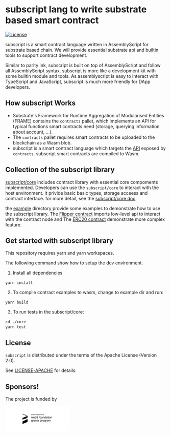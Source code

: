 # subscript lang to write substrate based smart contract

[![License](https://img.shields.io/badge/License-Apache%202.0-blue.svg)](https://opensource.org/licenses/Apache-2.0)

subscript is a smart contract language written in AssemblyScript for substrate based chain.
We will provide essential substrate api and builtin tools to support contract development.

Similar to parity ink, subscript is built on top of  AssemblyScript and follow all AssemblyScript syntax.
subscript is more like a development kit with some builtin module and tools.
As assemblyscript is easy to interact with TypeScript and JavaScript, subscript is much more friendly for DApp developers.

## How subscript Works

* Substrate's Framework for Runtime Aggregation of Modularised Entities (FRAME) contains the `contracts` pallet,
which implements an API for typical functions smart contracts need (storage, querying information about account, …).
* The `contracts` pallet requires smart contracts to be uploaded to the blockchain as a Wasm blob.
* subscript is a smart contract language which targets the [API](https://github.com/paritytech/substrate/blob/master/frame/contracts/src/wasm/runtime.rs) exposed by `contracts`. subscript smart contracts are compiled to Wasm.

## Collection of the subscript library

[subscript/core](./core) includes contract library with essential core compoments implemented.
Developers can use the `subscript/core` to interact with the host environment. It privide basic basic types,
storage acceess and contract interface. for more detail, see the [subscript/core doc](./core/README.md).

the [example](./examples) directory provide some examples to demonstrate how to use the subscript library.
The [Flipper contract](./examples/flipper) imports low-level api to interact with the contract node and
The [ERC20 contract](./examples/erc20) demonstrate more complex feature.

## Get started with subscript library

This repository requires yarn and yarn workspaces.

The following command show how to setup the dev environment.

1. Install all dependencies

```
yarn install
```

2. To compile contract examples to wasm, change to example dir and run:

```
yarn build
```

3. To run tests in the subscript/core:

```
cd ./core
yarn test
```
## License

`subscript` is distributed under the terms of the Apache License (Version 2.0).

See [LICENSE-APACHE](LICENSE) for details.

## Sponsors!

The project is funded by

<p>
<img align="left" width="200" src="./img/w3f_grants_badge_black.svg">
</p>